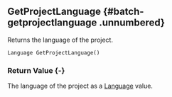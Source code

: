 ## GetProjectLanguage {#batch-getprojectlanguage .unnumbered}

Returns the language of the project.

```{sql}
Language GetProjectLanguage()
```

### Return Value {-}

The language of the project as a [Language](#language) value.